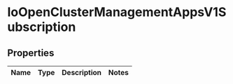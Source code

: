 
# IoOpenClusterManagementAppsV1Subscription

## Properties
Name | Type | Description | Notes
------------ | ------------- | ------------- | -------------



